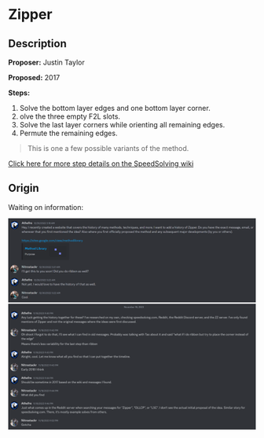 # Zipper

## Description

**Proposer:** Justin Taylor

**Proposed:** 2017

**Steps:**

1. Solve the bottom layer edges and one bottom layer corner.
2. olve the three empty F2L slots.
3. Solve the last layer corners while orienting all remaining edges.
4. Permute the remaining edges.

>This is one a few possible variants of the method.

[Click here for more step details on the SpeedSolving wiki](https://www.speedsolving.com/wiki/index.php?title=Zipper_Method)

## Origin

Waiting on information:

![](img/Ribbon/Waiting.png)
![](img/Ribbon/FollowUp.png)